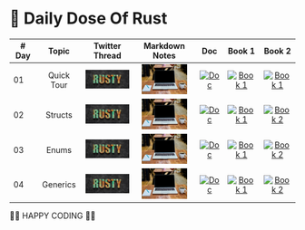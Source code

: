 # 🧵 Daily Dose Of Rust

| # Day | Topic | Twitter Thread | Markdown Notes | Doc | Book 1 | Book 2 |
|------|:------:|:------:|:------:|:------:|:------:|:------:|
| 01  | Quick Tour | <a href="https://twitter.com/wiseaidev/status/1647625673073127427" target="_blank"><img src="./assets/banner.jpeg" width="80px" alt="banner"></a> | <a href="https://github.com/daily-dose-of/rust/tree/main/1. Quik Tour/README.md" target="_blank"><img src="https://github.com/daily-dose-of/rust/blob/main/assets/notes.jpg" width="80px" alt="Notes"></a> | <a href="https://doc.rust-lang.org/std/all.html" target="_blank"><img src="https://doc.rust-lang.org/static.files/rust-logo-151179464ae7ed46.svg" width="80px" alt="Doc"></a> | <a href="https://doc.rust-lang.org/book/title-page.html" target="_blank"><img src="https://doc.rust-lang.org/book/img/ferris/panics.svg" width="80px" alt="Book 1"></a> | <a href="https://doc.rust-lang.org/rust-by-example/" target="_blank"><img src="https://doc.rust-lang.org/stable/book/img/ferris/not_desired_behavior.svg" width="80px" alt="Book 1"></a> |
| 02  | Structs | <a href="https://twitter.com/wiseaidev/status/1647881627035377664" target="_blank"><img src="./assets/banner.jpeg" width="80px" alt="banner"></a> | <a href="https://github.com/daily-dose-of/rust/tree/main/1. Quik Tour/README.md" target="_blank"><img src="https://github.com/daily-dose-of/rust/blob/main/assets/notes.jpg" width="80px" alt="Notes"></a> | <a href="https://doc.rust-lang.org/std/keyword.struct.html" target="_blank"><img src="https://doc.rust-lang.org/static.files/rust-logo-151179464ae7ed46.svg" width="80px" alt="Doc"></a> | <a href="https://doc.rust-lang.org/book/title-page.html" target="_blank"><img src="https://doc.rust-lang.org/book/img/ferris/panics.svg" width="80px" alt="Book 1"></a> | <a href="https://doc.rust-lang.org/stable/rust-by-example/custom_types/structs.html?highlight=structs#structures" target="_blank"><img src="https://doc.rust-lang.org/stable/book/img/ferris/not_desired_behavior.svg" width="80px" alt="Book 2"></a> |
| 03  | Enums | <a href="https://twitter.com/wiseaidev/status/1648356056781799426" target="_blank"><img src="./assets/banner.jpeg" width="80px" alt="banner"></a> | <a href="https://github.com/daily-dose-of/rust/tree/main/1. Quik Tour/README.md" target="_blank"><img src="https://github.com/daily-dose-of/rust/blob/main/assets/notes.jpg" width="80px" alt="Notes"></a> | <a href="https://doc.rust-lang.org/std/keyword.enum.html" target="_blank"><img src="https://doc.rust-lang.org/static.files/rust-logo-151179464ae7ed46.svg" width="80px" alt="Doc"></a> | <a href="https://doc.rust-lang.org/book/ch06-00-enums.html" target="_blank"><img src="https://doc.rust-lang.org/book/img/ferris/panics.svg" width="80px" alt="Book 1"></a> | <a href="https://doc.rust-lang.org/stable/rust-by-example/custom_types/enum.html?highlight=enums#enums" target="_blank"><img src="https://doc.rust-lang.org/stable/book/img/ferris/not_desired_behavior.svg" width="80px" alt="Book 2"></a> |
| 04  | Generics | <a href="https://twitter.com/wiseaidev/status/1648787337910923269" target="_blank"><img src="./assets/banner.jpeg" width="80px" alt="banner"></a> | <a href="https://github.com/daily-dose-of/rust/tree/main/1. Quik Tour/README.md" target="_blank"><img src="https://github.com/daily-dose-of/rust/blob/main/assets/notes.jpg" width="80px" alt="Notes"></a> | <a href="https://doc.rust-lang.org/std/keyword.trait.html" target="_blank"><img src="https://doc.rust-lang.org/static.files/rust-logo-151179464ae7ed46.svg" width="80px" alt="Doc"></a> | <a href="https://doc.rust-lang.org/book/ch10-00-generics.html" target="_blank"><img src="https://doc.rust-lang.org/book/img/ferris/panics.svg" width="80px" alt="Book 1"></a> | <a href="https://doc.rust-lang.org/stable/rust-by-example/generics.html?highlight=generics#generics" target="_blank"><img src="https://doc.rust-lang.org/stable/book/img/ferris/not_desired_behavior.svg" width="80px" alt="Book 2"></a> |

🦀🦀 HAPPY CODING 🦀🦀